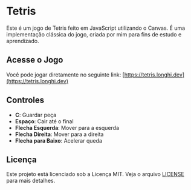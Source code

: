 # Tetris

Este é um jogo de Tetris feito em JavaScript utilizando o Canvas. É uma implementação clássica do jogo, criada por mim para fins de estudo e aprendizado.

## Acesse o Jogo

Você pode jogar diretamente no seguinte link: [https://tetris.longhi.dev](https://tetris.longhi.dev)

## Controles

- **C**: Guardar peça
- **Espaço**: Cair até o final
- **Flecha Esquerda**: Mover para a esquerda
- **Flecha Direita**: Mover para a direita
- **Flecha para Baixo**: Acelerar queda

## Licença

Este projeto está licenciado sob a Licença MIT. Veja o arquivo [LICENSE](LICENSE) para mais detalhes.
